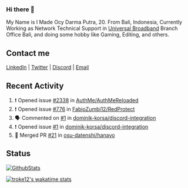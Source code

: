 ### Hi there 👋

My Name is I Made Ocy Darma Putra, 20. From Bali, Indonesia, Currently Working as Network Technical Support in [Universal Broadband](https://universal.net.id) Branch Office Bali, and doing some hobby like Gaming, Editing, and others.

## Contact me

[LinkedIn](https://linkedin.com/in/troke) | [Twitter](https://twitter.com/darma_ochi) | [Discord](https://link.troke.id/discord) | <a href="mailto:ochi@troke.id">Email</a> 

## Recent Activity

<!--START_SECTION:activity-->
1. ❗️ Opened issue [#2338](https://github.com/AuthMe/AuthMeReloaded/issues/2338) in [AuthMe/AuthMeReloaded](https://github.com/AuthMe/AuthMeReloaded)
2. ❗️ Opened issue [#776](https://github.com/FabioZumbi12/RedProtect/issues/776) in [FabioZumbi12/RedProtect](https://github.com/FabioZumbi12/RedProtect)
3. 🗣 Commented on [#1](https://github.com/dominik-korsa/discord-integration/issues/1) in [dominik-korsa/discord-integration](https://github.com/dominik-korsa/discord-integration)
4. ❗️ Opened issue [#1](https://github.com/dominik-korsa/discord-integration/issues/1) in [dominik-korsa/discord-integration](https://github.com/dominik-korsa/discord-integration)
5. 🎉 Merged PR [#21](https://github.com/osu-datenshi/hanayo/pull/21) in [osu-datenshi/hanayo](https://github.com/osu-datenshi/hanayo)
<!--END_SECTION:activity-->

## Status

[![GithubStats](https://github-readme-stats.vercel.app/api?username=troke12&show_icons=true)](https://github.com/troke12)

[![troke12's wakatime stats](https://github-readme-stats.vercel.app/api/wakatime?username=troke12&layout=compact)](https://wakatime.com/@troke12) 

